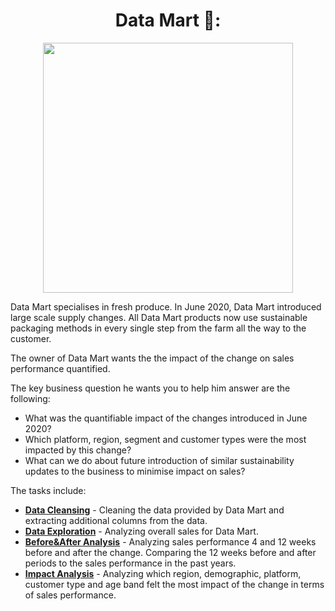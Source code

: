 <div align="center">
 <h1>Data Mart 🏬:</h1>
</div>

<p align="center">
    <img src="https://8weeksqlchallenge.com/images/case-study-designs/5.png" width="400" height="400">
</p>

Data Mart specialises in fresh produce. In June 2020, Data Mart introduced large scale supply changes. All Data Mart products now use sustainable packaging methods in every single step from the farm all the way to the customer.

The owner of Data Mart wants the the impact of the change on sales performance quantified.

The key business question he wants you to help him answer are the following:

* What was the quantifiable impact of the changes introduced in June 2020?
* Which platform, region, segment and customer types were the most impacted by this change?
* What can we do about future introduction of similar sustainability updates to the business to minimise impact on sales?

The tasks include:

* **[Data Cleansing](https://github.com/Outis09/8-Week-SQL-Challenge/blob/main/Case%20Study%20%235%20-%20Data%20Mart/A.Data%20Cleansing.md)** - Cleaning the data provided by Data Mart and extracting additional columns from the data.
* **[Data Exploration](https://github.com/Outis09/8-Week-SQL-Challenge/blob/main/Case%20Study%20%235%20-%20Data%20Mart/B.Data%20Exploration.md)** - Analyzing overall sales for Data Mart.
* **[Before&After Analysis](https://github.com/Outis09/8-Week-SQL-Challenge/blob/main/Case%20Study%20%235%20-%20Data%20Mart/C.Before%20%26%20After%20Analysis.md)** - Analyzing sales performance 4 and 12 weeks before and after the change. Comparing the 12 weeks before and after periods to the sales performance in the past years.
* **[Impact Analysis](https://github.com/Outis09/8-Week-SQL-Challenge/blob/main/Case%20Study%20%235%20-%20Data%20Mart/D.Impact%20Analysis.md)** - Analyzing which region, demographic, platform, customer type and age band felt the most impact of the change in terms of sales performance.


